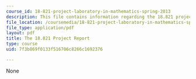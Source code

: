 ```yaml
---
course_id: 18-821-project-laboratory-in-mathematics-spring-2013
description: This file contains information regarding the 18.821 project report.
file_location: /coursemedia/18-821-project-laboratory-in-mathematics-spring-2013/7f3b869f0133f516706c8266c1692376_MIT18_821S13_writingslides.pdf
file_type: application/pdf
layout: pdf
title: The 18.821 Project Report
type: course
uid: 7f3b869f0133f516706c8266c1692376

---
```

None